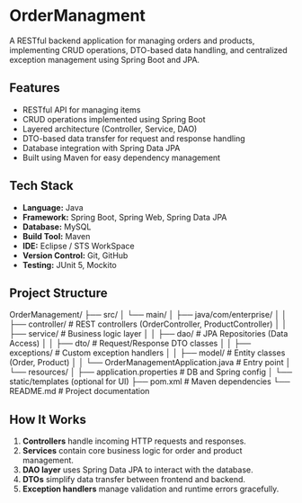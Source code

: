 # OrderManagment
A RESTful backend application for managing orders and products, implementing CRUD operations, DTO-based data handling, and centralized exception management using Spring Boot and JPA.

## Features
- RESTful API for managing items
- CRUD operations implemented using Spring Boot
- Layered architecture (Controller, Service, DAO)
- DTO-based data transfer for request and response handling
- Database integration with Spring Data JPA
- Built using Maven for easy dependency management

## Tech Stack
- **Language:** Java
- **Framework:** Spring Boot, Spring Web, Spring Data JPA
- **Database:** MySQL
- **Build Tool:** Maven
- **IDE:** Eclipse / STS WorkSpace
- **Version Control:** Git, GitHub
- **Testing:** JUnit 5, Mockito

## Project Structure

OrderManagement/
 ├── src/
 │   └── main/
 │       ├── java/com/enterprise/
 │       │   ├── controller/          # REST controllers (OrderController, ProductController)
 │       │   ├── service/             # Business logic layer
 │       │   ├── dao/                 # JPA Repositories (Data Access)
 │       │   ├── dto/                 # Request/Response DTO classes
 │       │   ├── exceptions/          # Custom exception handlers
 │       │   ├── model/               # Entity classes (Order, Product)
 │       │   └── OrderManagementApplication.java  # Entry point
 │       └── resources/
 │           ├── application.properties           # DB and Spring config
 │           └── static/templates (optional for UI)
 ├── pom.xml                                     # Maven dependencies
 └── README.md                                   # Project documentation


## How It Works

1. **Controllers** handle incoming HTTP requests and responses.  
2. **Services** contain core business logic for order and product management.  
3. **DAO layer** uses Spring Data JPA to interact with the database.  
4. **DTOs** simplify data transfer between frontend and backend.  
5. **Exception handlers** manage validation and runtime errors gracefully.  
